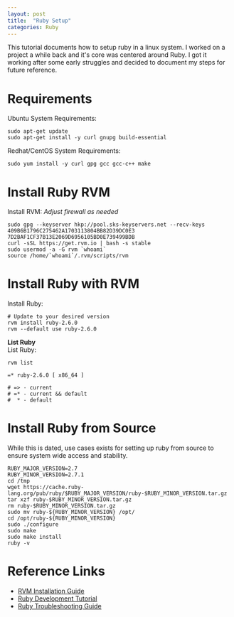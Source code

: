 ```yaml
---
layout: post
title:  "Ruby Setup"
categories: Ruby
---
```


This tutorial documents how to setup ruby in a linux system. I worked on a project a while back and it's core was centered
around Ruby. I got it working after some early struggles and decided to document my steps for future reference.


# Requirements
Ubuntu System Requirements:
```
sudo apt-get update
sudo apt-get install -y curl gnupg build-essential
```

Redhat/CentOS System Requirements:
```
sudo yum install -y curl gpg gcc gcc-c++ make
```


# Install Ruby RVM
Install RVM: *Adjust firewall as needed*
```
sudo gpg --keyserver hkp://pool.sks-keyservers.net --recv-keys 409B6B1796C275462A1703113804BB82D39DC0E3 7D2BAF1CF37B13E2069D6956105BD0E739499BDB
curl -sSL https://get.rvm.io | bash -s stable
sudo usermod -a -G rvm `whoami`
source /home/`whoami`/.rvm/scripts/rvm
```


# Install Ruby with RVM
Install Ruby: 
```
# Update to your desired version
rvm install ruby-2.6.0
rvm --default use ruby-2.6.0
```


**List Ruby**<br>
List Ruby: 
```
rvm list

=* ruby-2.6.0 [ x86_64 ]

# => - current
# =* - current && default
#  * - default
```

# Install Ruby from Source
While this is dated, use cases exists for setting up ruby from source to ensure system wide access and stability.
```
RUBY_MAJOR_VERSION=2.7
RUBY_MINOR_VERSION=2.7.1
cd /tmp
wget https://cache.ruby-lang.org/pub/ruby/$RUBY_MAJOR_VERSION/ruby-$RUBY_MINOR_VERSION.tar.gz
tar xzf ruby-$RUBY_MINOR_VERSION.tar.gz
rm ruby-$RUBY_MINOR_VERSION.tar.gz
sudo mv ruby-${RUBY_MINOR_VERSION} /opt/
cd /opt/ruby-${RUBY_MINOR_VERSION}
sudo ./configure
sudo make
sudo make install
ruby -v
```




# Reference Links
* [RVM Installation Guide](https://rvm.io/rvm/install)
* [Ruby Development Tutorial](https://www.phusionpassenger.com/library/walkthroughs/deploy/ruby/ownserver/nginx/oss/install_language_runtime.html)
* [Ruby Troubleshooting Guide](https://bundler.io/guides/rubygems_tls_ssl_troubleshooting_guide.html?utm_source=ruby-ssl-check#troubleshooting-protocol-errors)
